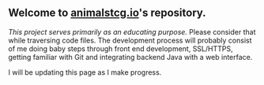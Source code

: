 ## Welcome to [animalstcg.io](http://animalstcg.io/)'s repository.

*This project serves primarily as an educating purpose.* Please consider that while traversing code files. 
The development process will probably consist of me doing baby steps through front end development, SSL/HTTPS, getting familiar with Git and integrating backend Java with a web interface. 

I will be updating this page as I make progress.
